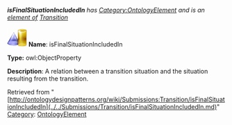 ___isFinalSituationIncludedIn__ has [Category:OntologyElement](../../Category/OntologyElement.md "Category:OntologyElement") and is an [element of](../../Property/ElementOf.md "Property:ElementOf") [Transition](../../Submissions/Transition.md "Submissions:Transition")_


  




[![ObjectProperty](../../images/thumb/c/c3/ObjectProperty.gif/45px-ObjectProperty.gif)](../../Image/ObjectProperty.gif.md "ObjectProperty")
__Name__: isFinalSituationIncludedIn 


__Type:__ owl:ObjectProperty 


__Description__: A relation between a transition situation and the situation resulting from the transition. 





Retrieved from "[http://ontologydesignpatterns.org/wiki/Submissions:Transition/isFinalSituationIncludedIn](../../Submissions/Transition/isFinalSituationIncludedIn.md)"
 [Category](http://ontologydesignpatterns.org/wiki/Special:Categories "Special:Categories"): [OntologyElement](../../Category/OntologyElement.md "Category:OntologyElement")
